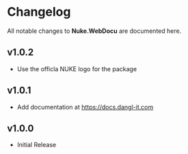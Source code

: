 # Changelog

All notable changes to **Nuke.WebDocu** are documented here.

## v1.0.2
- Use the officla NUKE logo for the package

## v1.0.1
- Add documentation at https://docs.dangl-it.com

## v1.0.0
- Initial Release
